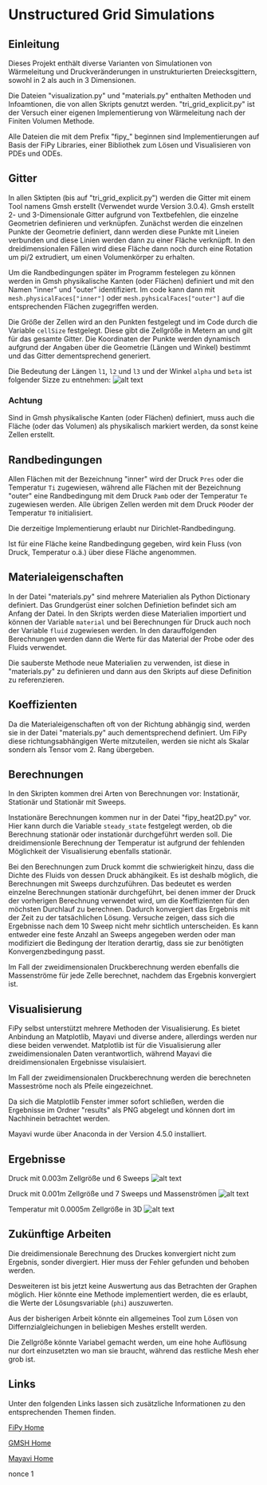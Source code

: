 # Unstructured Grid Simulations

## Einleitung
Dieses Projekt enthält diverse Varianten von Simulationen von Wärmeleitung und Druckveränderungen in unstrukturierten Dreiecksgittern, sowohl in 2 als auch in 3 Dimensionen.

Die Dateien "visualization.py" und "materials.py" enthalten Methoden und Infoamtionen, die von allen Skripts genutzt werden.
"tri\_grid\_explicit.py" ist der Versuch einer eigenen Implementierung von Wärmeleitung nach der Finiten Volumen Methode.

Alle Dateien die mit dem Prefix "fipy_" beginnen sind Implementierungen auf Basis der FiPy Libraries, einer Bibliothek zum Lösen und Visualisieren von PDEs und ODEs.

## Gitter
In allen Sktipten (bis auf "tri\_grid\_explicit.py") werden die Gitter mit einem Tool namens Gmsh erstellt (Verwendet wurde Version 3.0.4). Gmsh erstellt 2- und 3-Dimensionale Gitter aufgrund von Textbefehlen, die einzelne Geometrien definieren und verknüpfen.
Zunächst werden die einzelnen Punkte der Geometrie definiert, dann werden diese Punkte mit Lineien verbunden und diese Linien werden dann zu einer Fläche verknüpft.
In den dreidimensionalen Fällen wird diese Fläche dann noch durch eine Rotation um pi/2 extrudiert, um einen Volumenkörper zu erhalten.

Um die Randbedingungen später im Programm festelegen zu können werden in Gmsh physikalische Kanten (oder Flächen) definiert und mit den Namen "inner" und "outer" identifiziert. Im code kann dann mit `mesh.physicalFaces["inner"]` oder `mesh.pyhsicalFaces["outer"]` auf die entsprechenden Flächen zugegriffen werden.

Die Größe der Zellen wird an den Punkten festgelegt und im Code durch die Variable `cellSize` festgelegt. Diese gibt die Zellgröße in Metern an und gilt für das gesamte Gitter.
Die Koordinaten der Punkte werden dynamisch aufgrund der Angaben über die Geometrie (Längen und Winkel) bestimmt und das Gitter dementsprechend generiert.

Die Bedeutung der Längen `l1`, `l2` und `l3` und der Winkel `alpha` und `beta` ist folgender Sizze zu entnehmen:
![alt text](images/dimensions.png "Dimensionen")


### Achtung
Sind in Gmsh physikalische Kanten (oder Flächen) definiert, muss auch die Fläche (oder das Volumen) als physikalisch markiert werden, da sonst keine Zellen erstellt.


## Randbedingungen
Allen Flächen mit der Bezeichnung "inner" wird der Druck `Pres` oder die Temperatur `Ti` zugewiesen, während alle Flächen mit der Bezeichnung "outer" eine Randbedingung mit dem Druck `Pamb` oder der Temperatur `Te` zugewiesen werden. Alle übrigen Zellen werden mit dem Druck `P0`oder der Temperatur `T0` initialisiert.

Die derzeitige Implementierung erlaubt nur Dirichlet-Randbedingung.

Ist für eine Fläche keine Randbedingung gegeben, wird kein Fluss (von Druck, Temperatur o.ä.) über diese Fläche angenommen.

## Materialeigenschaften
In der Datei "materials.py" sind mehrere Materialien als Python Dictionary definiert. Das Grundgerüst einer solchen Definietion befindet sich am Anfang der Datei.
In den Skripts werden diese Materialien importiert und können der Variable `material` und bei Berechnungen für Druck auch noch der Variable `fluid` zugewiesen werden. 
In den darauffolgenden Berechnungen werden dann die Werte für das Material der Probe oder des Fluids verwendet.

Die sauberste Methode neue Materialien zu verwenden, ist diese in "materials.py" zu definieren und dann aus den Skripts auf diese Definition zu referenzieren.

## Koeffizienten
Da die Materialeigenschaften oft von der Richtung abhängig sind, werden sie in der Datei "materials.py" auch dementsprechend definiert. Um FiPy diese richtungsabhängigen Werte mitzuteilen, werden sie nicht als Skalar sondern als Tensor vom 2. Rang übergeben. 

## Berechnungen
In den Skripten kommen drei Arten von Berechnungen vor: Instationär, Stationär und Stationär mit Sweeps.

Instationäre Berechnungen kommen nur in der Datei "fipy\_heat2D.py" vor. Hier kann durch die Variable `steady_state` festgelegt werden, ob die Berechnung stationär oder instationär durchgeführt werden soll.
Die dreidimensionle Berechnung der Temperatur ist aufgrund der fehlenden Möglichkeit der Visualisierung ebenfalls stationär.

Bei den Berechnungen zum Druck kommt die schwierigkeit hinzu, dass die Dichte des Fluids von dessen Druck abhängikeit. Es ist deshalb möglich, die Berechnungen mit Sweeps durchzuführen. Das bedeutet es werden einzelne Berechnungen stationär durchgeführt, bei denen immer der Druck der vorherigen Berechnung verwendet wird, um die Koeffizienten für den möchsten Durchlauf zu berechnen. Dadurch konvergiert das Ergebnis mit der Zeit zu der tatsächlichen Lösung. Versuche zeigen, dass sich die Ergebnisse nach dem 10 Sweep nicht mehr sichtlich unterscheiden.
Es kann entweder eine feste Anzahl an Sweeps angegeben werden oder man modifiziert die Bedingung der Iteration derartig, dass sie zur benötigten Konvergenzbedingung passt.

Im Fall der zweidimensionalen Druckberechnung werden ebenfalls die Massenströme für jede Zelle berechnet, nachdem das Ergebnis konvergiert ist.

## Visualisierung
FiPy selbst unterstützt mehrere Methoden der Visualisierung. Es bietet Anbindung an Matplotlib, Mayavi und diverse andere, allerdings werden nur diese beiden verwendet.
Matplotlib ist für die Visualisierung aller zweidimensionalen Daten verantwortlich, während Mayavi die dreidimensionalen Ergebnisse visulaisiert.

Im Fall der zweidimensionalen Druckberechnung werden die berechneten Masseströme noch als Pfeile eingezeichnet.

Da sich die Matplotlib Fenster immer sofort schließen, werden die Ergebnisse im Ordner "results" als PNG abgelegt und können dort im Nachhinein betrachtet werden.

Mayavi wurde über Anaconda in der Version 4.5.0 installiert.


## Ergebnisse

Druck mit 0.003m Zellgröße und 6 Sweeps
![alt text](results/0.003_6.png "Graph")

Druck mit 0.001m Zellgröße und 7 Sweeps und Massenströmen
![alt text](results/0.001_7_2.0.png "Graph")

Temperatur mit 0.0005m Zellgröße in 3D
![alt text](results/3D_0.0005.png "Graph")

## Zukünftige Arbeiten
Die dreidimensionale Berechnung des Druckes konvergiert nicht zum Ergebnis, sonder divergiert. Hier muss der Fehler gefunden und behoben werden.

Desweiteren ist bis jetzt keine Auswertung aus das Betrachten der Graphen möglich. Hier könnte eine Methode implementiert werden, die es erlaubt, die Werte der Lösungsvariable (`phi`) auszuwerten.

Aus der bisherigen Arbeit könnte ein allgemeines Tool zum Lösen von Differnzialgleichungen in beliebigen Meshes erstellt werden.

Die Zellgröße könnte Variabel gemacht werden, um eine hohe Auflösung nur dort einzusetzten wo man sie braucht, während das restliche Mesh eher grob ist.

## Links
Unter den folgenden Links lassen sich zusätzliche Informationen zu den entsprechenden Themen finden.

[FiPy Home](https://www.ctcms.nist.gov/fipy/index.html)

[GMSH Home](https://gmsh.info)

[Mayavi Home](http://docs.enthought.com/mayavi/mayavi/)

nonce 1
